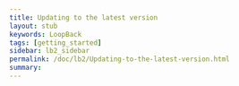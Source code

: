 ```yaml
---
title: Updating to the latest version
layout: stub
keywords: LoopBack
tags: [getting_started]
sidebar: lb2_sidebar
permalink: /doc/lb2/Updating-to-the-latest-version.html
summary:
---
```

